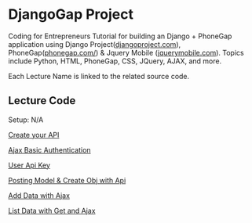DjangoGap Project
=========

Coding for Entrepreneurs Tutorial for building an Django + PhoneGap application using Django Project([djangoproject.com](http://djangoproject.com)), PhoneGap([phonegap.com/](http://phonegap.com/developer/)) &amp; Jquery Mobile ([jquerymobile.com](http://jquerymobile.com)). Topics include Python, HTML, PhoneGap, CSS, JQuery, AJAX, and more.

Each Lecture Name is linked to the related source code.

## Lecture Code
Setup: N/A

[Create your API](../../tree/e76e758b4c7b24d8d265dec7d6c9db4779b29cae)

[Ajax Basic Authentication](../../tree/8c0a2d9bc9ac4415ef972e34827ef350908b2c92)

[User Api Key](../../tree/82adc0accf30af2b2bda06ab798a97fdc43626e2)

[Posting Model & Create Obj with Api](../../tree/44d3412d0733a4711156bd5d7a4904d64d904aaf)

[Add Data with Ajax](../../tree/3fa339109ff48c7f04531574a67b0a5693b53c5f)

[List Data with Get and Ajax](../../tree/ef7630cc07cd5d0c8da40c6dff906886539ba691)